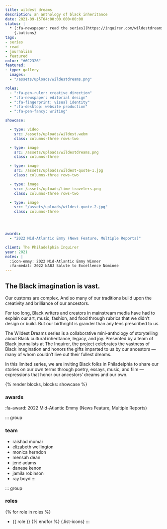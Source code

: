 ```yaml
---
title: wildest dreams
description: an anthology of black inheritance
date: 2021-09-15T04:00:00.000+00:00
status: |
  * [:fa-newspaper: read the series](https://inquirer.com/wildestdreams)
    {.buttons}
tags:
- series
- read
- journalism
- featured
color: "#6C2326"
featured:
- type: gallery
  images:
  - "/assets/uploads/wildestdreams.png"

roles:
  - ":fa-pen-ruler: creative direction"
  - ":fa-newspaper: editorial design"
  - ":fa-fingerprint: visual identity"
  - ":fa-desktop: website production"
  - ":fa-pen-fancy: writing"

showcase: 

  - type: video
    src: /assets/uploads/wildest.webm
    class: columns-three rows-two

  - type: image
    src: /assets/uploads/wildestdreams.png
    class: columns-three

  - type: image
    src: /assets/uploads/wildest-quote-1.jpg
    class: columns-three rows-two

  - type: image
    src: /assets/uploads/time-travelers.png
    class: columns-three rows-two

  - type: image
    src: "/assets/uploads/wildest-quote-2.jpg"
    class: columns-three




awards:
  - "2022 Mid-Atlantic Emmy (News Feature, Multiple Reports)"

client: The Philadelphia Inquirer
year: 2021
notes: |
  :icon-emmy: 2022 Mid-Atlantic Emmy Winner  
  :fa-medal: 2022 NABJ Salute to Excellence Nominee
---
```


## The Black imagination is vast.

Our customs are complex. And so many of our traditions build upon the creativity and brilliance of our ancestors.

For too long, Black writers and creators in mainstream media have had to explain our art, music, fashion, and food through rubrics that we didn’t design or build. But our birthright is grander than any lens prescribed to us.

The Wildest Dreams series is a collaborative mini-anthology of storytelling about Black cultural inheritance, legacy, and joy. Presented by a team of Black journalists at The Inquirer, the project celebrates the vastness of Black imagination and honors the gifts imparted to us by our ancestors — many of whom couldn’t live out their fullest dreams.

In this limited series, we are inviting Black folks in Philadelphia to share our stories on our own terms through poetry, essays, music, and film — expressions that honor our ancestors’ dreams and our own.

<div class="tiles content-flush content-wide gap-tight all-rounded">
{% render blocks, blocks: showcase %}
</div>


### awards
:fa-award: 2022 Mid-Atlantic Emmy (News Feature, Multiple Reports)

<div class="grid-medium">

::: group
### team
* raishad momar
* elizabeth wellington
* monica herndon
* mensah dean
* jené adams
* danese kenon
* jamila robinson
* ray boyd
:::

::: group
### roles
{% for role in roles %}
* {{ role }}
{% endfor %}
{.list-icons}
:::